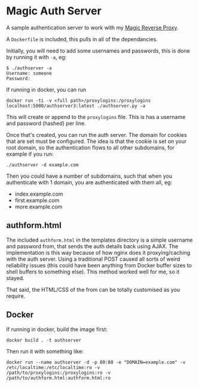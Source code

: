 # Magic Auth Server

A sample authentication server to work with my [Magic Reverse Proxy](https://github.com/sillyfrog/magicreverseproxy).

A `Dockerfile` is included, this pulls in all of the dependancies.

Initially, you will need to add some usernames and passwords, this is done by running it with `-a`, eg:
```
$ ./authserver -a
Username: someone
Password:
```
If running in docker, you can run
```
docker run -ti -v <full path>/proxylogins:/proxylogins localhost:5000/authserver3:latest ./authserver.py -a
```

This will create or append to the `proxylogins` file. This is has a username and password (hashed) per line.

Once that's created, you can run the auth server. The domain for cookies that are set must be configured. The idea is that the cookie is set on your root domain, so the authentication flows to all other subdomains, for example if you run:
```
./authserver -d example.com
```

Then you could have a number of subdomains, such that when you authenticate with 1 domain, you are authenticated with them all, eg:
 - index.example.com
 - first.example.com
 - more.example.com

## authform.html

The included `authform.html` in the templates directory is a simple username and password from, that sends the auth details back using AJAX. The implementation is this way because of how nginx does it proxying/caching with the auth server. Using a traditional POST caused all sorts of weird reliability issues (this could have been anything from Docker buffer sizes to shell buffers to something else). This method worked well for me, so it stayed.

That said, the HTML/CSS of the from can be totally customised as you require.

## Docker

If running in docker, build the image first:
```
docker build . -t authserver
```

Then run it with something like:
```
docker run --name authserver -d -p 80:80 -e "DOMAIN=example.com" -v /etc/localtime:/etc/localtime:ro -v /path/to/proxylogins:/proxylogins:ro -v /path/to/authform.html:authform.html:ro
```



